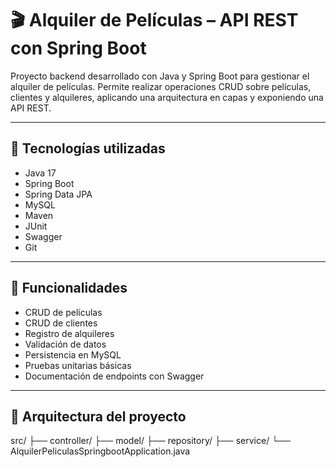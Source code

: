 # 🎬 Alquiler de Películas – API REST con Spring Boot

Proyecto backend desarrollado con Java y Spring Boot para gestionar el alquiler de películas. Permite realizar operaciones CRUD sobre películas, clientes y alquileres, aplicando una arquitectura en capas y exponiendo una API REST.

---

## 🚀 Tecnologías utilizadas

- Java 17  
- Spring Boot  
- Spring Data JPA  
- MySQL  
- Maven  
- JUnit  
- Swagger  
- Git

---

## 📌 Funcionalidades

- CRUD de películas  
- CRUD de clientes  
- Registro de alquileres  
- Validación de datos  
- Persistencia en MySQL  
- Pruebas unitarias básicas  
- Documentación de endpoints con Swagger

---

## 🧱 Arquitectura del proyecto

src/
├── controller/
├── model/
├── repository/
├── service/
└── AlquilerPeliculasSpringbootApplication.java
